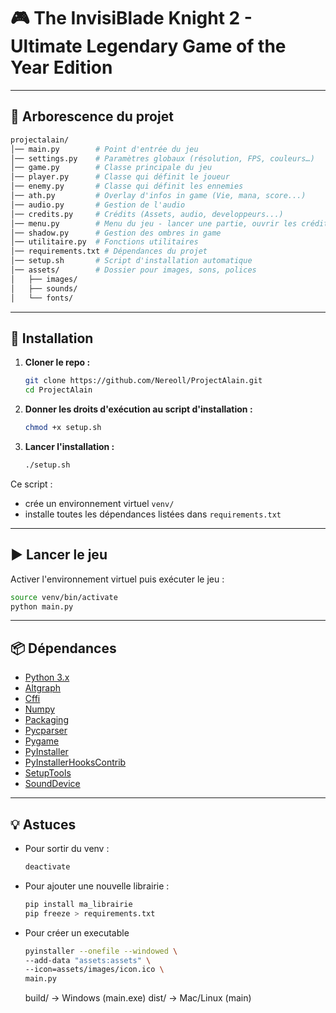 # 🎮 The InvisiBlade Knight 2 - Ultimate Legendary Game of the Year Edition

---

## 📂 Arborescence du projet

```bash
projectalain/
│── main.py        # Point d'entrée du jeu
│── settings.py    # Paramètres globaux (résolution, FPS, couleurs…)
│── game.py        # Classe principale du jeu
│── player.py      # Classe qui définit le joueur
│── enemy.py       # Classe qui définit les ennemies
│── ath.py         # Overlay d'infos in game (Vie, mana, score...)
│── audio.py       # Gestion de l'audio
│── credits.py     # Crédits (Assets, audio, developpeurs...)
│── menu.py        # Menu du jeu - lancer une partie, ouvrir les crédits
│── shadow.py      # Gestion des ombres in game
│── utilitaire.py  # Fonctions utilitaires
│── requirements.txt # Dépendances du projet
│── setup.sh       # Script d'installation automatique
│── assets/        # Dossier pour images, sons, polices
│   ├── images/
│   ├── sounds/
│   └── fonts/
```

---

## 🚀 Installation

1. **Cloner le repo :**

   ```bash
   git clone https://github.com/Nereoll/ProjectAlain.git
   cd ProjectAlain
   ```

2. **Donner les droits d'exécution au script d'installation :**

   ```bash
   chmod +x setup.sh
   ```

3. **Lancer l'installation :**

   ```bash
   ./setup.sh
   ```

Ce script :

- crée un environnement virtuel `venv/`
- installe toutes les dépendances listées dans `requirements.txt`

---

## ▶️ Lancer le jeu

Activer l'environnement virtuel puis exécuter le jeu :

```bash
source venv/bin/activate
python main.py
```

---

## 📦 Dépendances

- [Python 3.x](https://www.python.org/)
- [Altgraph](https://pypi.org/project/altgraph/)
- [Cffi](https://pypi.org/project/cffi/)
- [Numpy](https://pypi.org/project/numpy/)
- [Packaging](https://pypi.org/project/packaging/)
- [Pycparser](https://pypi.org/project/pycparser/)
- [Pygame](https://www.pygame.org/)
- [PyInstaller](https://pypi.org/project/pyinstaller/)
- [PyInstallerHooksContrib](https://pypi.org/project/pyinstaller-hooks-contrib/)
- [SetupTools](https://pypi.org/project/setuptools/)
- [SoundDevice](https://pypi.org/project/sounddevice/)

---

## 💡 Astuces

- Pour sortir du venv :

  ```bash
  deactivate
  ```

- Pour ajouter une nouvelle librairie :

  ```bash
  pip install ma_librairie
  pip freeze > requirements.txt
  ```

- Pour créer un executable

  ```bash
  pyinstaller --onefile --windowed \
  --add-data "assets:assets" \
  --icon=assets/images/icon.ico \
  main.py
  ```

  build/ -> Windows (main.exe)
  dist/ -> Mac/Linux (main)
